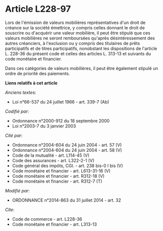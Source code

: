 # Article L228-97

Lors de l'émission de valeurs mobilières représentatives d'un droit de créance sur la société émettrice, y compris celles
donnant le droit de souscrire ou d'acquérir une valeur mobilière, il peut être stipulé que ces valeurs mobilières ne seront
remboursées qu'après désintéressement des autres créanciers, à l'exclusion ou y compris des titulaires de prêts participatifs
et de titres participatifs, nonobstant les dispositions de l'article L. 228-36 du présent code et celles des articles L.
313-13 et suivants du code monétaire et financier. 

Dans ces catégories de valeurs mobilières, il peut être également stipulé un ordre de priorité des paiements.

**Liens relatifs à cet article**

_Anciens textes_:

  - Loi n°66-537 du 24 juillet 1966 - art. 339-7 (Ab)

_Codifié par_:

  - Ordonnance n°2000-912 du 18 septembre 2000
  - Loi n°2003-7 du 3 janvier 2003

_Cité par_:

  - Ordonnance n°2004-604 du 24 juin 2004 - art. 57 (V)
  - Ordonnance n°2004-604 du 24 juin 2004 - art. 58 (V)
  - Code de la mutualité - art. L114-45 (V)
  - Code des assurances - art. L322-2-1 (V)
  - Code général des impôts, CGI. - art. 238 bis-0 I bis (V)
  - Code monétaire et financier - art. L613-31-16 (V)
  - Code monétaire et financier - art. R312-18 (V)
  - Code monétaire et financier - art. R312-7 (T)

_Modifié par_:

  - ORDONNANCE n°2014-863 du 31 juillet 2014 - art. 32

_Cite_:

  - Code de commerce - art. L228-36
  - Code monétaire et financier - art. L313-13
